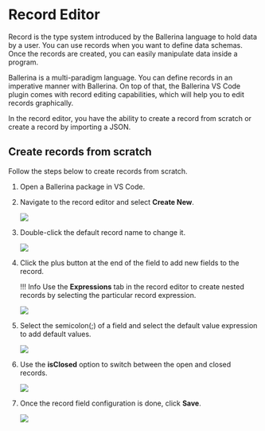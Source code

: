 # Record Editor

Record is the type system introduced by the Ballerina language to hold data by a user. You can use records when you want to define data schemas. Once the records are created, you can easily manipulate data inside a program.

Ballerina is a multi-paradigm language. You can define records in an imperative manner with Ballerina. On top of that, the Ballerina VS Code plugin comes with record editing capabilities, which will help you to edit records graphically.

In the record editor, you have the ability to create a record from scratch or create a record by importing a JSON.

## Create records from scratch

Follow the steps below to create records from scratch.

1. Open a Ballerina package in VS Code.

2. Navigate to the record editor and select **Create New**.

    <img src="https://wso2.com/ballerina/vscode/docs/img/record-editor/create-new.gif" class="cInlineImage-full"/>

3. Double-click the default record name to change it.

    <img src="https://wso2.com/ballerina/vscode/docs/img/record-editor/change-record-name.png" class="cInlineImage-half"/>

4. Click the plus button at the end of the field to add new fields to the record.

    !!! Info
        Use the **Expressions** tab in the record editor to create nested records by selecting the particular record expression.

    <img src="https://wso2.com/ballerina/vscode/docs/img/record-editor/add-fields.gif" class="cInlineImage-half"/>

5. Select the semicolon(;) of a field and select the default value expression to add default values.

    <img src="https://wso2.com/ballerina/vscode/docs/img/record-editor/default-value.gif" class="cInlineImage-half"/>

6. Use the **isClosed** option to switch between the open and closed records.

    <img src="https://wso2.com/ballerina/vscode/docs/img/record-editor/open-close-switch.gif" class="cInlineImage-half"/>

7. Once the record field configuration is done, click **Save**.

    <img src="https://wso2.com/ballerina/vscode/docs/img/record-editor/save-create-new.gif" class="cInlineImage-full"/>

